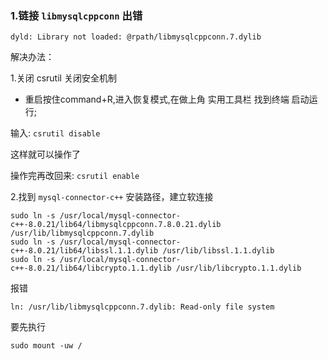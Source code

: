 
### 1.链接 `libmysqlcppconn` 出错

    dyld: Library not loaded: @rpath/libmysqlcppconn.7.dylib

解决办法：

1.关闭 csrutil  关闭安全机制

- 重启按住command+R,进入恢复模式,在做上角 实用工具栏 找到终端 启动运行;

输入: `csrutil disable`

这样就可以操作了

操作完再改回来: `csrutil enable`

2.找到 `mysql-connector-c++` 安装路径，建立软连接

    sudo ln -s /usr/local/mysql-connector-c++-8.0.21/lib64/libmysqlcppconn.7.8.0.21.dylib /usr/lib/libmysqlcppconn.7.dylib 
    sudo ln -s /usr/local/mysql-connector-c++-8.0.21/lib64/libssl.1.1.dylib /usr/lib/libssl.1.1.dylib
    sudo ln -s /usr/local/mysql-connector-c++-8.0.21/lib64/libcrypto.1.1.dylib /usr/lib/libcrypto.1.1.dylib

报错

    ln: /usr/lib/libmysqlcppconn.7.dylib: Read-only file system

要先执行

    sudo mount -uw /
 
